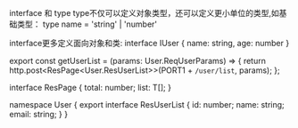 interface 和 type
type不仅可以定义对象类型，还可以定义更小单位的类型,如基础类型：
  type name = 'string' | 'number'

interface更多定义面向对象和类:
  interface IUser {
    name: string,
    age: number
  }

export const getUserList = (params: User.ReqUserParams) => {
  return http.post<ResPage<User.ResUserList>>(PORT1 + `/user/list`, params);
};

interface ResPage<T> {
  total: number;
  list: T[];
}

namespace User {
  export interface ResUserList {
    id: number;
    name: string;
    email: string;
  }
}